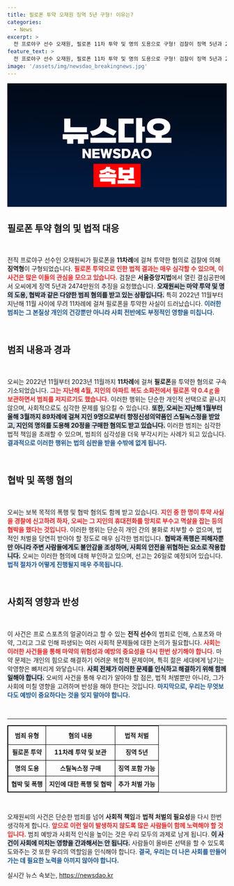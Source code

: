 ```yaml
---
title: 필로폰 투약 오재원 징역 5년 구형! 이유는?
categories:
  - News
excerpt: >
  전 프로야구 선수 오재원, 필로폰 11차 투약 및 명의 도용으로 구형! 검찰이 징역 5년과 2474만원 추징을 요청하며, 그 배경에 숨겨진 충격적인 사연이 밝혀졌다. 선고는 26일에 예정!
feature_text: >
  전 프로야구 선수 오재원, 필로폰 11차 투약 및 명의 도용으로 구형! 검찰이 징역 5년과 2474만원 추징을 요청하며, 그 배경에 숨겨진 충격적인 사연이 밝혀졌다. 선고는 26일에 예정!
image: '/assets/img/newsdao_breakingnews.jpg'
---
```


<p><img src="/assets/img/newsdao_breakingnews.jpg" alt="koreaapp 속보" /></p>

<h2 data-ke-size="size26">필로폰 투약 혐의 및 법적 대응</h2>

<p data-ke-size="size16">&nbsp;</p>

<p>전직 프로야구 선수인 오재원씨가 필로폰을 <strong>11차례</strong>에 걸쳐 투약한 혐의로 검찰에 의해 <strong>징역형</strong>이 구형되었습니다. <b><span style="color: #ee2323;">필로폰 투약으로 인한 법적 결과는 매우 심각할 수 있으며, 이 사건은 많은 이들의 관심을 모으고 있습니다.</span></b> 검찰은 <strong>서울중앙지법</strong>에서 열린 결심공판에서 오씨에게 징역 5년과 2474만원의 추징을 요청했습니다. <b><span style="background-color: #21538527;">오재원씨는 마약 투약 및 명의 도용, 협박과 같은 다양한 범죄 혐의를 받고 있는 상황입니다.</span></b> 특히 2022년 11월부터 지난해 11월 사이에 무려 11차례에 걸쳐 필로폰을 투약한 사실이 드러났습니다. <b><span style="color: #1a5490;">이러한 범죄는 그 본질상 개인의 건강뿐만 아니라 사회 전반에도 부정적인 영향을 미칩니다.</span></b></p>

<p data-ke-size="size16">&nbsp;</p>

<h2 data-ke-size="size26">범죄 내용과 경과</h2>

<p data-ke-size="size16">&nbsp;</p>

<p>오씨는 2022년 11월부터 2023년 11월까지 <strong>11차례</strong>에 걸쳐 <strong>필로폰</strong>을 투약한 혐의로 구속기소되었습니다. <b><span style="color: #ee2323;">그는 지난해 4월, 지인의 아파트 복도 소화전에서 필로폰 약 <strong>0.4ｇ</strong>을 보관하면서 범죄를 저지르기도 했습니다.</span></b> 이러한 행위는 단순한 개인적 선택으로 끝나지 않으며, 사회적으로도 심각한 문제를 일으킬 수 있습니다. <b><span style="background-color: #21538527;">또한, 오씨는 지난해 1월부터 올해 3월까지 <strong>89차례</strong>에 걸쳐 지인 9명으로부터 향정신성의약품인 <strong>스틸녹스정</strong>을 받았고, 지인의 명의를 도용해 20정을 구매한 혐의도 받고 있습니다.</span></b> 이러한 범죄는 심각한 법적 책임을 초래할 수 있으며, 범죄의 심각성을 더욱 부각시키는 사례가 되고 있습니다. <b><span style="color: #1a5490;">결과적으로 이러한 행위는 법의 심판을 받을 수밖에 없게 됩니다.</span></b></p>

<p data-ke-size="size16">&nbsp;</p>

<h2 data-ke-size="size26">협박 및 폭행 혐의</h2>

<p data-ke-size="size16">&nbsp;</p>

<p>오씨는 보복 목적의 폭행 및 협박 혐의도 함께 받고 있습니다. <b><span style="color: #ee2323;">지인 중 한 명이 투약 사실을 경찰에 신고하려 하자, 오씨는 그 지인의 휴대전화를 <strong>망치</strong>로 부수고 멱살을 잡는 등의 협박을 했다는 것입니다.</span></b> 이러한 행위는 단순히 개인 간의 불화로 치부할 수 없으며, 법적인 처벌을 당연히 받아야 할 정도로 매우 심각한 범죄입니다. <b><span style="background-color: #21538527;">협박과 폭행은 피해자뿐만 아니라 주변 사람들에게도 불안감을 조성하며, 사회의 안전을 위협하는 요소로 작용합니다.</span></b> 오씨는 이러한 혐의에 대해 부인하고 있으며, 선고는 26일로 예정되어 있습니다. <b><span style="color: #1a5490;">법적 절차가 어떻게 진행될지 매우 주목됩니다.</span></b></p>

<p data-ke-size="size16">&nbsp;</p>

<h2 data-ke-size="size26">사회적 영향과 반성</h2>

<p data-ke-size="size16">&nbsp;</p>

<p>이 사건은 프로 스포츠의 얼굴이라고 할 수 있는 <strong>전직 선수</strong>의 범죄로 인해, 스포츠와 마약, 그리고 그로 인해 파생되는 여러 사회적 문제들에 대한 논의가 필요합니다. <b><span style="color: #ee2323;">사회는 이러한 사건들을 통해 마약의 위험성과 예방의 중요성을 다시 한번 상기해야 합니다.</span></b> 마약 문제는 개인의 힘으로 해결하기 어려운 복합적 문제이며, 특히 젊은 세대에게 남기는 악영향은 뼈저리게 와닿습니다. <b><span style="background-color: #21538527;">사회 전체가 이러한 문제를 인식하고 해결하기 위해 함께 일해야 합니다.</span></b> 오씨의 사건을 통해 우리가 알아야 할 점은, 법적 처벌뿐만 아니라, 그가 사회에 미칠 영향을 고려하며 반성을 해야 한다는 것입니다. <b><span style="color: #1a5490;">마지막으로, 우리는 무엇보다도 예방이 중요하다는 것을 잊지 말아야 합니다.</span></b></p>

<p data-ke-size="size16">&nbsp;</p>

<hr>

<table style="width: 100%; border: 1px solid black; border-collapse: collapse;">
  <tr>
    <th style="text-align: center; height: 35px; border: 1px solid black;"><b>범죄 유형</b></th>
    <th style="text-align: center; height: 35px; border: 1px solid black;"><b>혐의 내용</b></th>
    <th style="text-align: center; height: 35px; border: 1px solid black;"><b>법적 처벌</b></th>
  </tr>
  <tr>
    <td style="text-align: center; height: 30px; border: 1px solid black;"><b>필로폰 투약</b></td>
    <td style="text-align: center; height: 30px; border: 1px solid black;"><b>11차례 투약 및 보관</b></td>
    <td style="text-align: center; height: 30px; border: 1px solid black;"><b>징역 5년</b></td>
  </tr>
  <tr>
    <td style="text-align: center; height: 30px; border: 1px solid black;"><b>명의 도용</b></td>
    <td style="text-align: center; height: 30px; border: 1px solid black;"><b>스틸녹스정 구매</b></td>
    <td style="text-align: center; height: 30px; border: 1px solid black;"><b>징역 포함 가능</b></td>
  </tr>
  <tr>
    <td style="text-align: center; height: 30px; border: 1px solid black;"><b>협박 및 폭행</b></td>
    <td style="text-align: center; height: 30px; border: 1px solid black;"><b>지인에 대한 폭행 및 협박</b></td>
    <td style="text-align: center; height: 30px; border: 1px solid black;"><b>추가 처벌 가능</b></td>
  </tr>
</table> 

<p data-ke-size="size16">&nbsp;</p> 

<p>오재원씨의 사건은 단순한 범죄를 넘어 <strong>사회적 책임</strong>과 <strong>법적 처벌의 필요성</strong>을 다시 한번 생각하게 합니다. <b><span style="color: #ee2323;">앞으로 이런 일이 발생하지 않도록 많은 사람들이 함께 노력해야 할 것입니다.</span></b> 범죄 예방과 사회적 인식을 높이는 것은 우리 모두의 과제로 남게 됩니다. <b><span style="background-color: #21538527;">이 사건이 사회에 미치는 영향을 간과해서는 안 됩니다.</span></b> 사람들이 올바른 선택을 할 수 있도록 도와주는 것 또한 우리의 역할임을 인식해야 합니다. <b><span style="color: #1a5490;">결국, 우리는 더 나은 사회를 만들어가는 데 필요한 노력을 아끼지 않아야 합니다.</span></b></p>
실시간 뉴스 속보는, <a href="https://newsdao.kr" rel="dofollow">https://newsdao.kr</a>


